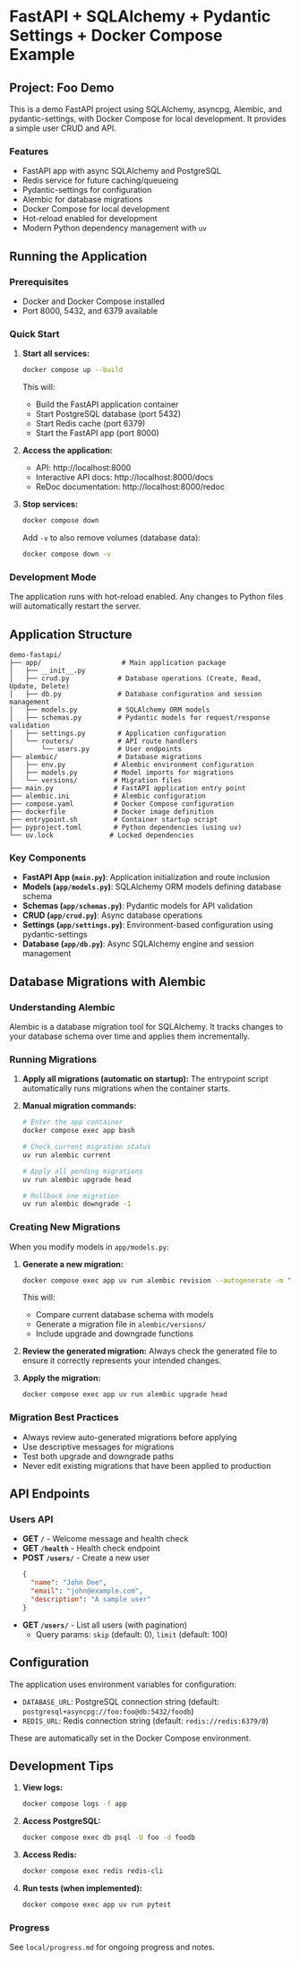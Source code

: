 # FastAPI + SQLAlchemy + Pydantic Settings + Docker Compose Example

## Project: Foo Demo

This is a demo FastAPI project using SQLAlchemy, asyncpg, Alembic, and pydantic-settings, with Docker Compose for local development. It provides a simple user CRUD and API.

### Features
- FastAPI app with async SQLAlchemy and PostgreSQL
- Redis service for future caching/queueing
- Pydantic-settings for configuration
- Alembic for database migrations
- Docker Compose for local development
- Hot-reload enabled for development
- Modern Python dependency management with `uv`

## Running the Application

### Prerequisites
- Docker and Docker Compose installed
- Port 8000, 5432, and 6379 available

### Quick Start

1. **Start all services:**
   ```bash
   docker compose up --build
   ```
   This will:
   - Build the FastAPI application container
   - Start PostgreSQL database (port 5432)
   - Start Redis cache (port 6379)
   - Start the FastAPI app (port 8000)

2. **Access the application:**
   - API: http://localhost:8000
   - Interactive API docs: http://localhost:8000/docs
   - ReDoc documentation: http://localhost:8000/redoc

3. **Stop services:**
   ```bash
   docker compose down
   ```
   Add `-v` to also remove volumes (database data):
   ```bash
   docker compose down -v
   ```

### Development Mode
The application runs with hot-reload enabled. Any changes to Python files will automatically restart the server.

## Application Structure

```
demo-fastapi/
├── app/                    # Main application package
│   ├── __init__.py
│   ├── crud.py            # Database operations (Create, Read, Update, Delete)
│   ├── db.py              # Database configuration and session management
│   ├── models.py          # SQLAlchemy ORM models
│   ├── schemas.py         # Pydantic models for request/response validation
│   ├── settings.py        # Application configuration
│   └── routers/           # API route handlers
│       └── users.py       # User endpoints
├── alembic/               # Database migrations
│   ├── env.py            # Alembic environment configuration
│   ├── models.py         # Model imports for migrations
│   └── versions/         # Migration files
├── main.py               # FastAPI application entry point
├── alembic.ini           # Alembic configuration
├── compose.yaml          # Docker Compose configuration
├── dockerfile            # Docker image definition
├── entrypoint.sh         # Container startup script
├── pyproject.toml        # Python dependencies (using uv)
└── uv.lock              # Locked dependencies

```

### Key Components

- **FastAPI App (`main.py`)**: Application initialization and route inclusion
- **Models (`app/models.py`)**: SQLAlchemy ORM models defining database schema
- **Schemas (`app/schemas.py`)**: Pydantic models for API validation
- **CRUD (`app/crud.py`)**: Async database operations
- **Settings (`app/settings.py`)**: Environment-based configuration using pydantic-settings
- **Database (`app/db.py`)**: Async SQLAlchemy engine and session management

## Database Migrations with Alembic

### Understanding Alembic
Alembic is a database migration tool for SQLAlchemy. It tracks changes to your database schema over time and applies them incrementally.

### Running Migrations

1. **Apply all migrations (automatic on startup):**
   The entrypoint script automatically runs migrations when the container starts.

2. **Manual migration commands:**
   ```bash
   # Enter the app container
   docker compose exec app bash
   
   # Check current migration status
   uv run alembic current
   
   # Apply all pending migrations
   uv run alembic upgrade head
   
   # Rollback one migration
   uv run alembic downgrade -1
   ```

### Creating New Migrations

When you modify models in `app/models.py`:

1. **Generate a new migration:**
   ```bash
   docker compose exec app uv run alembic revision --autogenerate -m "Description of changes"
   ```
   This will:
   - Compare current database schema with models
   - Generate a migration file in `alembic/versions/`
   - Include upgrade and downgrade functions

2. **Review the generated migration:**
   Always check the generated file to ensure it correctly represents your intended changes.

3. **Apply the migration:**
   ```bash
   docker compose exec app uv run alembic upgrade head
   ```

### Migration Best Practices

- Always review auto-generated migrations before applying
- Use descriptive messages for migrations
- Test both upgrade and downgrade paths
- Never edit existing migrations that have been applied to production

## API Endpoints

### Users API

- **GET `/`** - Welcome message and health check
- **GET `/health`** - Health check endpoint
- **POST `/users/`** - Create a new user
  ```json
  {
    "name": "John Doe",
    "email": "john@example.com",
    "description": "A sample user"
  }
  ```
- **GET `/users/`** - List all users (with pagination)
  - Query params: `skip` (default: 0), `limit` (default: 100)

## Configuration

The application uses environment variables for configuration:

- `DATABASE_URL`: PostgreSQL connection string (default: `postgresql+asyncpg://foo:foo@db:5432/foodb`)
- `REDIS_URL`: Redis connection string (default: `redis://redis:6379/0`)

These are automatically set in the Docker Compose environment.

## Development Tips

1. **View logs:**
   ```bash
   docker compose logs -f app
   ```

2. **Access PostgreSQL:**
   ```bash
   docker compose exec db psql -U foo -d foodb
   ```

3. **Access Redis:**
   ```bash
   docker compose exec redis redis-cli
   ```

4. **Run tests (when implemented):**
   ```bash
   docker compose exec app uv run pytest
   ```

### Progress
See `local/progress.md` for ongoing progress and notes.
